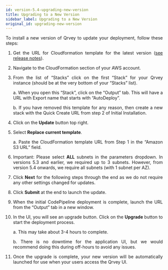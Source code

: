 ```yaml
---
id: version-5.4-upgrading-new-version
title: Upgrading to a New Version
sidebar_label: Upgrading to a New Version
original_id: upgrading-new-version
---
```


<div style="text-align: justify">

To install a new version of Qrvey to update your deployment, follow these steps:
1. Get the URL for Cloudformation template for the latest version (<a href="/docs/release-notes/release-last">see release notes</a>).
2. Navigate to the CloudFormation section of your AWS account.
3. From the list of “Stacks” click on the first “Stack” for your Qrvey instance (should be at the very bottom of your “Stacks” list). 

    a. When you open this “Stack”, click on the “Output” tab. This will have a URL with Export name that starts with “AutoDeploy”. 

    b. If you have removed this template for any reason, then create a new stack with the Quick Create URL from step 2 of Initial Installation.

4. Click on the **Update** button top right.
5. Select **Replace current template**. 

    a. Paste the CloudFormation template URL from Step 1 in the “Amazon S3 URL” field.

6. Important: Please select **ALL** subnets in the parameters dropdown. In versions 5.3 and earlier, we required up to 3 subnets. However, from version 5.4 onwards, we require all subnets (with 1 subnet per AZ).
7. Click **Next** for the following steps through the end as we do not require any other settings changed for updates.
8. Click **Submit** at the end to launch the update.
9. When the initial CodePipeline deployment is complete, launch the URL from the “Output” tab in a new window.
10. In the UI, you will see an upgrade button. Click on the **Upgrade** button to start the deployment process. 

    a. This may take about 3-4 hours to complete. 

    b. There is no downtime for the application UI, but we would recommend doing this during off-hours to avoid any issues.

11. Once the upgrade is complete, your new version will be automatically launched for use when your users access the Qrvey UI.

